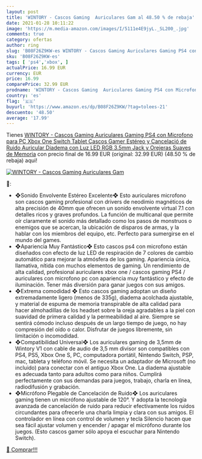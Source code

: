 ```yaml
---
layout: post
title: 'WINTORY - Cascos Gaming  Auriculares Gam al 48.50 % de rebaja'
date: 2021-01-28 10:11:22
image: 'https://m.media-amazon.com/images/I/5111e4E9jyL._SL200_.jpg'
comments: true
category: ofertas
author: ring
slug: 'B08F26Z9KW-es WINTORY - Cascos Gaming Auriculares Gaming PS4 con...'
sku: 'B08F26Z9KW-es'
tags: [ 'ps4','xbox', ]
actualPrice: 16.99 EUR
currency: EUR
price: 16.99
comparePrice: 32.99 EUR
prodname: 'WINTORY - Cascos Gaming  Auriculares Gaming PS4 con Microfono para PC Xbox One Switch Tablet Cascos Gamer Estéreo y Cancelació de Ruido  Auricular Diadema con Luz LED RGB 3.5mm Jack y Orejeras Suaves de Memoria'
country: 'es'
flag: '🇪🇸'
buyurl: 'https://www.amazon.es/dp/B08F26Z9KW/?tag=tolees-21'
descuento: '48.50'
average: '17.99'
---
```


Tienes [WINTORY - Cascos Gaming  Auriculares Gaming PS4 con Microfono para PC Xbox One Switch Tablet Cascos Gamer Estéreo y Cancelació de Ruido  Auricular Diadema con Luz LED RGB 3.5mm Jack y Orejeras Suaves de Memoria](https://www.amazon.es/dp/B08F26Z9KW/?tag=tolees-21) con precio final de  16.99 EUR (original: 32.99 EUR) (48.50 %  de rebaja) aqui!

[![WINTORY - Cascos Gaming  Auriculares Gam](https://m.media-amazon.com/images/I/5111e4E9jyL._SL200_.jpg)](https://www.amazon.es/dp/B08F26Z9KW/?tag=tolees-21)

🔎:

- ❖Sonido Envolvente Estéreo Excelente❖ Esto auriculares microfono son cascos gaming profesional con drivers de neodimio magnéticos de alta precisión de 40mm que ofrecen un sonido envolvente virtual 7.1 con detalles ricos y graves profundos. La función de multicanal que permite oír claramente el sonido más detallado como los pasos de monstruos o enemigos que se acercan, la ubicación de disparos de armas, y la hablar con los miembros del equipo, etc. Perfecto para sumergirse en el mundo del games.
- ❖Apariencia Muy Fantástico❖ Esto cascos ps4 con microfono están diseñados con efecto de luz LED de respiración de 7 colores de cambio automático para mejorar la atmósfera de los gaming. Apariencia única, llamativa, nítida con muchos elementos de gaming. Un rendimiento de alta calidad, profesional auriculares xbox one / cascos gaming PS4 / auriculares con microfono pc con apariencia muy fantástico y efecto de iluminación. Tener más diversión para ganar juegos con sus amigos.
- ❖Extrema comodidad ❖ Esto cascos gaming adoptan un diseño extremadamente ligero (menos de 335g), diadema acolchada ajustable, y material de espuma de memoria transpirable de alta calidad para hacer almohadillas de los headset sobre la oreja agradables a la piel con suavidad de primera calidad y la permeabilidad al aire. Siempre se sentirá cómodo incluso después de un largo tiempo de juego, no hay compresión del oído o calor. Disfrutar de juegos libremente, sin limitación o incomodidad.
- ❖Compatibilidad Universal❖ Los auriculares gaming de 3,5mm de Wintory V1 con cable de audio de 3,5 mm divisor son compatibles con PS4, PS5, Xbox One S, PC, computadora portátil, Nintendo Switch, PSP, mac, tableta y teléfono móvil. Se necesita un adaptador de Microsoft (no incluido) para conectar con el antiguo Xbox One. La diadema ajustable es adecuada tanto para adultos como para niños. Cumplirá perfectamente con sus demandas para juegos, trabajo, charla en línea, radiodifusión y grabación.
- ❖Micrófono Plegable de Cancelación de Ruido❖ Los auriculares gaming tienen un micrófono ajustable de 120°. Y adopta la tecnología avanzada de cancelación de ruido para reducir efectivamente los ruidos circundantes para ofrecerle una charla limpia y clara con sus amigos. El controlador en línea con control de volumen y tecla Silencio hacen que sea fácil ajustar volumen y encender / apagar el micrófono durante los juegos. (Esto cascos gamer sólo apoya el escuchar para Nintendo Switch).

[🛒 Comprar!!!](https://www.amazon.es/dp/B08F26Z9KW/?tag=tolees-21)
